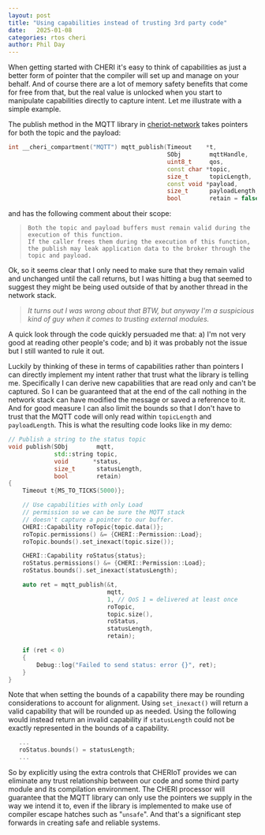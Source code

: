 ```yaml
---
layout: post
title: "Using capabilities instead of trusting 3rd party code"
date:   2025-01-08
categories: rtos cheri
author: Phil Day
---
```


When getting started with CHERI it's easy to think of capabilities as just a better form of pointer that the compiler will set up and manage on your behalf.
And of course there are a lot of memory safety benefits that come for free from that, but the real value is unlocked when you start to manipulate capabilities directly to capture intent.
Let me illustrate with a simple example.

The publish method in the MQTT library in [cheriot-network](https://github.com/CHERIoT-Platform/network-stack.git) takes pointers for both the topic and the payload:

```c++
int __cheri_compartment("MQTT") mqtt_publish(Timeout    *t,
                                             SObj        mqttHandle,
                                             uint8_t     qos,
                                             const char *topic,
                                             size_t      topicLength,
                                             const void *payload,
                                             size_t      payloadLength,
                                             bool        retain = false);
```

and has the following comment about their scope:
>```
>Both the topic and payload buffers must remain valid during the execution of this function.
>If the caller frees them during the execution of this function, the publish may leak application data to the broker through the topic and payload.
>```

Ok, so it seems clear that I only need to make sure that they remain valid and unchanged until the call returns, but I was hitting a bug that seemed to suggest they might be being used outside of that by another thread in the network stack.
> _It turns out I was wrong about that BTW, but anyway I'm a suspicious kind of guy when it comes to trusting external modules._

A quick look through the code quickly persuaded me that: a) I'm not very good at reading other people's code; and b) it was probably not the issue but I still wanted to rule it out.

Luckily by thinking of these in terms of capabilities rather than pointers I can directly implement my intent rather that trust what the library is telling me.
Specifically I can derive new capabilities that are read only and can't be captured.
So I can be guaranteed that at the end of the call nothing in the network stack can have modified the message or saved a reference to it.
And for good measure I can also limit the bounds so that I don't have to trust that the MQTT code will only read within `topicLength` and `payloadLength`.
This is what the resulting code looks like in my demo:

```c++
// Publish a string to the status topic
void publish(SObj        mqtt,
             std::string topic,
             void       *status,
             size_t      statusLength,
             bool        retain)
{
	Timeout t{MS_TO_TICKS(5000)};

	// Use capabilities with only Load
	// permission so we can be sure the MQTT stack
	// doesn't capture a pointer to our buffer.
	CHERI::Capability roTopic{topic.data()};
	roTopic.permissions() &= {CHERI::Permission::Load};
	roTopic.bounds().set_inexact(topic.size());

	CHERI::Capability roStatus{status};
	roStatus.permissions() &= {CHERI::Permission::Load};
	roStatus.bounds().set_inexact(statusLength);

	auto ret = mqtt_publish(&t,
	                        mqtt,
	                        1, // QoS 1 = delivered at least once
	                        roTopic,
	                        topic.size(),
	                        roStatus,
	                        statusLength,
	                        retain);

	if (ret < 0)
	{
		Debug::log("Failed to send status: error {}", ret);
	}
}
```

Note that when setting the bounds of a capability there may be rounding considerations to account for alignment.
Using `set_inexact()` will return a valid capability that will be rounded up as needed.
Using the following would instead return an invalid capability if `statusLength` could not be exactly represented in the bounds of a capability. 

```c++
   ...
   roStatus.bounds() = statusLength;
   ...
```


So by explicitly using the extra controls that CHERIoT provides we can eliminate any trust relationship between our code and some third party module and its compilation environment.
The CHERI processor will guarantee that the MQTT library can only use the pointers we supply in the way we intend it to, even if the library is implemented to make use of compiler escape hatches such as "`unsafe`".
And that's a significant step forwards in creating safe and reliable systems.
